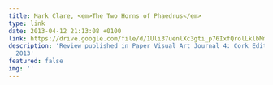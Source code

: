 ```yaml
---
title: Mark Clare, <em>The Two Horns of Phaedrus</em>
type: link
date: 2013-04-12 21:13:08 +0100
link: https://drive.google.com/file/d/1Uli37uenlXc3gti_p76IxfQrolLklbMm/view?usp=sharing
description: 'Review published in Paper Visual Art Journal 4: Cork Edition, April
  2013'
featured: false
img: ''
---
```

